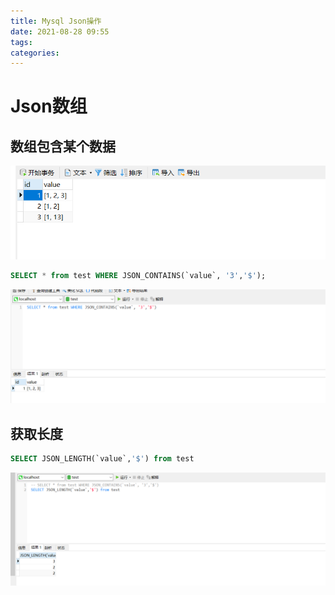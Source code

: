 ```yaml
---
title: Mysql Json操作
date: 2021-08-28 09:55
tags: 
categories: 
---
```


<!--more-->

# Json数组

## 数组包含某个数据

![](https://raw.githubusercontent.com/huisunan/cdn/main/img/1410909-20210828094049059-46282987_1730686650382.png)

```sql
SELECT * from test WHERE JSON_CONTAINS(`value`, '3','$');
```

![](https://raw.githubusercontent.com/huisunan/cdn/main/img/1410909-20210828094121830-1738574518_1730686650382.png)

## 获取长度

```sql
SELECT JSON_LENGTH(`value`,'$') from test
```

![](https://raw.githubusercontent.com/huisunan/cdn/main/img/1410909-20210828095430267-1737547699_1730686650382.png)